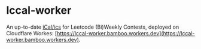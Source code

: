 # lccal-worker
An up-to-date [iCal/ics](https://tools.ietf.org/html/rfc5545) for Leetcode (Bi)Weekly Contests, deployed on Cloudflare Workes: [https://lccal-worker.bamboo.workers.dev](https://lccal-worker.bamboo.workers.dev).